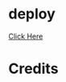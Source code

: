 # deploy 

[Click Here](https://heroku.com/deploy?template=https://github.com/AvikaTrivedi/hotstar-checker)

# Credits
